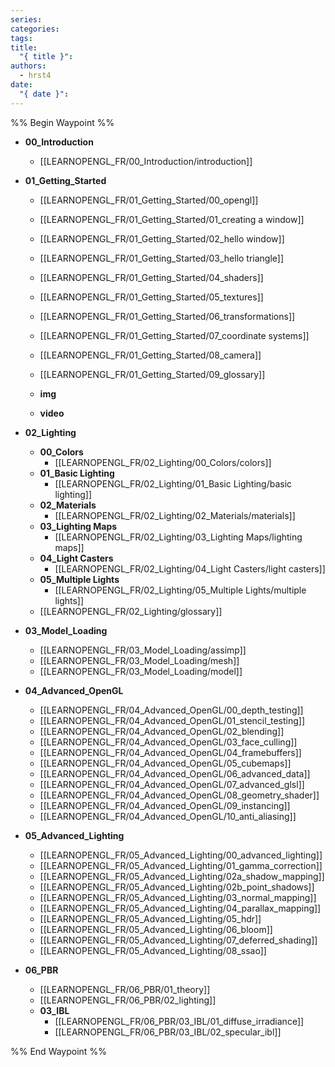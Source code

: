 ```yaml
---
series: 
categories: 
tags: 
title:
  "{ title }": 
authors:
  - hrst4
date:
  "{ date }":
---
```


%% Begin Waypoint %%
- **00_Introduction**
	- [[LEARNOPENGL_FR/00_Introduction/introduction]]
- **01_Getting_Started**
	- [[LEARNOPENGL_FR/01_Getting_Started/00_opengl]]
	- [[LEARNOPENGL_FR/01_Getting_Started/01_creating a window]]
	- [[LEARNOPENGL_FR/01_Getting_Started/02_hello window]]
	- [[LEARNOPENGL_FR/01_Getting_Started/03_hello triangle]]
	- [[LEARNOPENGL_FR/01_Getting_Started/04_shaders]]
	- [[LEARNOPENGL_FR/01_Getting_Started/05_textures]]
	- [[LEARNOPENGL_FR/01_Getting_Started/06_transformations]]
	- [[LEARNOPENGL_FR/01_Getting_Started/07_coordinate systems]]
	- [[LEARNOPENGL_FR/01_Getting_Started/08_camera]]
	- [[LEARNOPENGL_FR/01_Getting_Started/09_glossary]]
	- **img**

	- **video**

- **02_Lighting**
	- **00_Colors**
		- [[LEARNOPENGL_FR/02_Lighting/00_Colors/colors]]
	- **01_Basic Lighting**
		- [[LEARNOPENGL_FR/02_Lighting/01_Basic Lighting/basic lighting]]
	- **02_Materials**
		- [[LEARNOPENGL_FR/02_Lighting/02_Materials/materials]]
	- **03_Lighting Maps**
		- [[LEARNOPENGL_FR/02_Lighting/03_Lighting Maps/lighting maps]]
	- **04_Light Casters**
		- [[LEARNOPENGL_FR/02_Lighting/04_Light Casters/light casters]]
	- **05_Multiple Lights**
		- [[LEARNOPENGL_FR/02_Lighting/05_Multiple Lights/multiple lights]]
	- [[LEARNOPENGL_FR/02_Lighting/glossary]]
- **03_Model_Loading**
	- [[LEARNOPENGL_FR/03_Model_Loading/assimp]]
	- [[LEARNOPENGL_FR/03_Model_Loading/mesh]]
	- [[LEARNOPENGL_FR/03_Model_Loading/model]]
- **04_Advanced_OpenGL**
	- [[LEARNOPENGL_FR/04_Advanced_OpenGL/00_depth_testing]]
	- [[LEARNOPENGL_FR/04_Advanced_OpenGL/01_stencil_testing]]
	- [[LEARNOPENGL_FR/04_Advanced_OpenGL/02_blending]]
	- [[LEARNOPENGL_FR/04_Advanced_OpenGL/03_face_culling]]
	- [[LEARNOPENGL_FR/04_Advanced_OpenGL/04_framebuffers]]
	- [[LEARNOPENGL_FR/04_Advanced_OpenGL/05_cubemaps]]
	- [[LEARNOPENGL_FR/04_Advanced_OpenGL/06_advanced_data]]
	- [[LEARNOPENGL_FR/04_Advanced_OpenGL/07_advanced_glsl]]
	- [[LEARNOPENGL_FR/04_Advanced_OpenGL/08_geometry_shader]]
	- [[LEARNOPENGL_FR/04_Advanced_OpenGL/09_instancing]]
	- [[LEARNOPENGL_FR/04_Advanced_OpenGL/10_anti_aliasing]]
- **05_Advanced_Lighting**
	- [[LEARNOPENGL_FR/05_Advanced_Lighting/00_advanced_lighting]]
	- [[LEARNOPENGL_FR/05_Advanced_Lighting/01_gamma_correction]]
	- [[LEARNOPENGL_FR/05_Advanced_Lighting/02a_shadow_mapping]]
	- [[LEARNOPENGL_FR/05_Advanced_Lighting/02b_point_shadows]]
	- [[LEARNOPENGL_FR/05_Advanced_Lighting/03_normal_mapping]]
	- [[LEARNOPENGL_FR/05_Advanced_Lighting/04_parallax_mapping]]
	- [[LEARNOPENGL_FR/05_Advanced_Lighting/05_hdr]]
	- [[LEARNOPENGL_FR/05_Advanced_Lighting/06_bloom]]
	- [[LEARNOPENGL_FR/05_Advanced_Lighting/07_deferred_shading]]
	- [[LEARNOPENGL_FR/05_Advanced_Lighting/08_ssao]]
- **06_PBR**
	- [[LEARNOPENGL_FR/06_PBR/01_theory]]
	- [[LEARNOPENGL_FR/06_PBR/02_lighting]]
	- **03_IBL**
		- [[LEARNOPENGL_FR/06_PBR/03_IBL/01_diffuse_irradiance]]
		- [[LEARNOPENGL_FR/06_PBR/03_IBL/02_specular_ibl]]

%% End Waypoint %%
